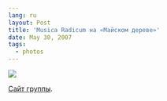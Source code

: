 ```yaml
---
lang: ru
layout: Post
title: 'Musica Radicum на «Майском дереве»'
date: May 30, 2007
tags:
  - photos
---
```


![](/images/blog/Sapegin-Artem-20D-2007-05-27-357-5766.jpg)

[Сайт группы](http://musicaradicum.ru/ 'Musica Radicum').
